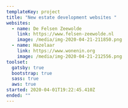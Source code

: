```yaml
---
templateKey: project
title: "New estate development websites "
websites:
  - name: De Felsen Zeewolde
    link: https://www.felsen-zeewolde.nl
    image: /media/img-2020-04-21-211850.png
  - name: Hazelaar
    link: https://www.wonenin.org
    image: /media/img-2020-04-21-212556.png
toolset:
  gatsby: true
  bootstrap: true
  sass: true
  aws: true
started: 2020-04-01T19:22:45.410Z
ended: ""
---
```

